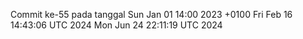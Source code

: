 Commit ke-55 pada tanggal Sun Jan 01 14:00 2023 +0100
Fri Feb 16 14:43:06 UTC 2024
Mon Jun 24 22:11:19 UTC 2024
